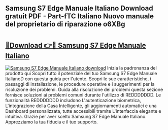 ## Samsung S7 Edge Manuale Italiano Download gratuit PDF - Part-fTC Italiano Nuovo manuale del proprietario di riparazione o6XBg

# <h2><a href="http://dfax20.blite.top/?on=Samsung+S7+Edge+Manuale+Italiano">🔗Download 👉🔴 Samsung S7 Edge Manuale Italiano</a></h2>

[![Samsung S7 Edge Manuale Italiano download](https://i.imgur.com/lujVjoI.png)](http://dfax20.blite.top/?on=Samsung+S7+Edge+Manuale+Italiano)
Inizia la padronanza del prodotto qui Scopri tutto il potenziale del tuo Samsung S7 Edge Manuale ItalianoD con questa guida per l'utente. Scopri le sue caratteristiche, i passaggi di installazione, le procedure operative e i suggerimenti per la risoluzione dei problemi. Guida alla risoluzione dei problemi questa sezione fornisce soluzioni ai problemi comuni durante l'utilizzo di REDDDDDDD. Le funzionalità REDDDDDDD includono L'autenticazione biometrica, L'integrazione della Casa Intelligente, gli aggiornamenti automatici e una Dashboard personalizzata, tutte accessibili tramite L'interfaccia elegante e intuitiva. Grazie per aver scelto Samsung S7 Edge Manuale Italiano. Apprezziamo la tua fiducia e il tuo supporto.
